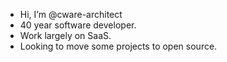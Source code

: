 - Hi, I’m @cware-architect
- 40 year software developer.
- Work largely on SaaS.
- Looking to move some projects to open source.

<!---
cware-architect/cware-architect is a ✨ special ✨ repository because its `README.md` (this file) appears on your GitHub profile.
You can click the Preview link to take a look at your changes.
--->
